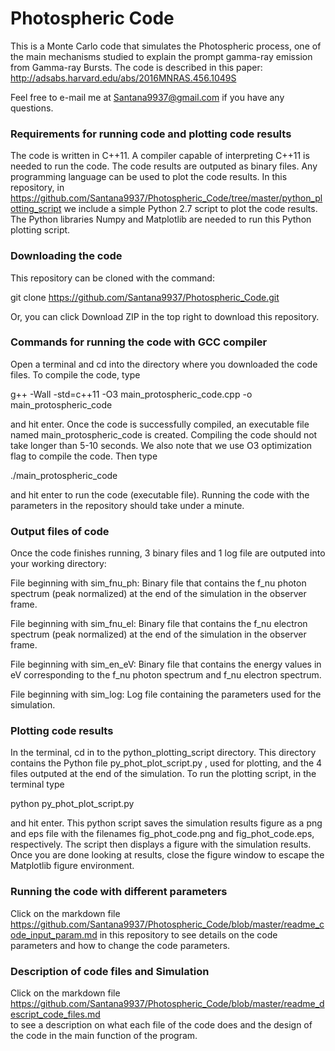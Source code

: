 # Photospheric Code 

This is a Monte Carlo code that simulates the Photospheric process, one of the main
mechanisms studied to explain the prompt gamma-ray emission from Gamma-ray Bursts. The
code is described in this paper: 
http://adsabs.harvard.edu/abs/2016MNRAS.456.1049S

Feel free to e-mail me at Santana9937@gmail.com if you have any questions.

### Requirements for running code and plotting code results

The code is written in C++11. A compiler capable of interpreting C++11 is 
needed to run the code. The code results are outputed as binary files. 
Any programming language can be used to plot the code results. In this repository, in
https://github.com/Santana9937/Photospheric_Code/tree/master/python_plotting_script
we include a simple Python 2.7 script to plot the code results. The Python libraries
Numpy and Matplotlib are needed to run this Python plotting script.

### Downloading the code

This repository can be cloned with the command:

git clone https://github.com/Santana9937/Photospheric_Code.git

Or, you can click Download ZIP in the top right to download this repository.

### Commands for running the code with GCC compiler

Open a terminal and cd into the directory where you downloaded the code files.
To compile the code, type

g++ -Wall -std=c++11 -O3 main_protospheric_code.cpp -o main_protospheric_code

and hit enter. Once the code is successfully compiled, an executable file named
main_protospheric_code is created. Compiling the code should not take 
longer than 5-10 seconds. We also note that we use O3 optimization flag to 
compile the code. Then type

./main_protospheric_code

and hit enter to run the code (executable file). Running the code with 
the parameters in the repository should take under a minute.

### Output files of code

Once the code finishes running, 3 binary files and 1 log file are outputed into 
your working directory:

File beginning with sim_fnu_ph: Binary file that contains the f_nu photon spectrum
(peak normalized) at the end of the simulation in the observer frame.

File beginning with sim_fnu_el: Binary file that contains the f_nu electron spectrum
(peak normalized) at the end of the simulation in the observer frame.

File beginning with sim_en_eV: Binary file that contains the energy values in eV
corresponding to the f_nu photon spectrum and f_nu electron spectrum.

File beginning with sim_log: Log file containing the parameters used for the simulation.

### Plotting code results

In the terminal, cd in to the python_plotting_script directory. This directory 
contains the Python file py_phot_plot_script.py , used for plotting, and the 4 files
outputed at the end of the simulation. To run the plotting script, in the terminal type

python py_phot_plot_script.py

and hit enter. This python script saves the simulation results figure as a png and
eps file with the filenames fig_phot_code.png and fig_phot_code.eps, respectively.
The script then displays a figure with the simulation results. Once you are done 
looking at results, close the figure window to escape the Matplotlib figure environment. 


### Running the code with different parameters

Click on the markdown file 
https://github.com/Santana9937/Photospheric_Code/blob/master/readme_code_input_param.md
in this repository to see details on the code parameters and how to change 
the code parameters. 

### Description of code files and Simulation

Click on the markdown file
https://github.com/Santana9937/Photospheric_Code/blob/master/readme_descript_code_files.md    
to see a description on what each file of the code does and the design of the code
in the main function of the program.


